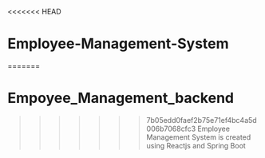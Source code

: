 <<<<<<< HEAD
# Employee-Management-System
=======
# Empoyee_Management_backend
>>>>>>> 7b05edd0faef2b75e71ef4bc4a5d006b7068cfc3
Employee Management System is created using Reactjs and Spring Boot
